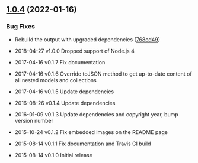 ## [1.0.4](https://github.com/prantlf/backbone.composite-model/compare/v1.0.3...v1.0.4) (2022-01-16)


### Bug Fixes

* Rebuild the output with upgraded dependencies ([768cd49](https://github.com/prantlf/backbone.composite-model/commit/768cd4953a27ba4468cf51e0b235d4764f93f8b1))

* 2018-04-27   v1.0.0   Dropped support of Node.js 4
* 2017-04-16   v0.1.7   Fix documentation
* 2017-04-16   v0.1.6   Override toJSON method to get up-to-date content
                         of all nested models and collections
* 2017-04-16   v0.1.5   Update dependencies
* 2016-08-26   v0.1.4   Update dependencies
* 2016-01-09   v0.1.3   Update dependencies and copyright year,
                         bump version number
* 2015-10-24   v0.1.2   Fix embedded images on the README page
* 2015-08-14   v0.1.1   Fix documentation and Travis CI build
* 2015-08-14   v0.1.0   Initial release
